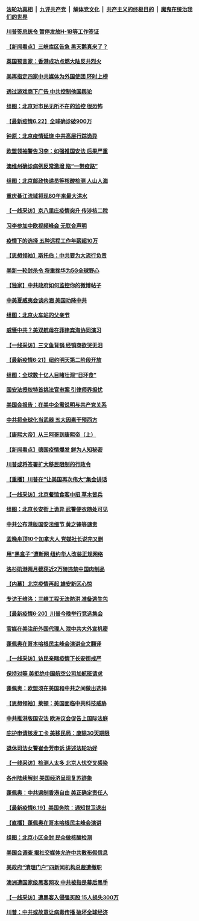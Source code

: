

####  [法轮功真相](../../../../basic/blob/master/README.md?t=06231031) &nbsp;|&nbsp; [九评共产党](../../../../9ping.md/blob/master/README.md?t=06231031) &nbsp;|&nbsp; [解体党文化](../../../../jtdwh.md/blob/master/README.md?t=06231031)  &nbsp;|&nbsp; [共产主义的终极目的](../../../../gczydzjmd.md/blob/master/README.md?t=06231031) &nbsp;|&nbsp; [魔鬼在统治我们的世界](../../../../mgztzwmdsj.md/blob/master/README.md?t=06231031) 

#### [川普签总统令 暂停发放H-1B等工作签证](../pages/nf4514/n12205286.md?t=06231031) 

#### [【新闻看点】三峡库区告急 黑天鹅真来了？](../pages/nf4514/n12205008.md?t=06231031) 

#### [英国预言家：香港成功点燃大陆反共烈火](../pages/nf4514/n12205226.md?t=06231031) 

#### [美再指定四家中共媒体为外国使团 环时上榜](../pages/nf4514/n12205059.md?t=06231031) 

#### [透过游戏商下广告 中共控制他国舆论](../pages/nf4514/n12204433.md?t=06231031) 

#### [组图：北京对市民无所不在的监控 很恐怖](../pages/nf4514/n12204898.md?t=06231031) 

#### [【最新疫情6.22】全球确诊破900万](../pages/nf4514/n12199354.md?t=06231031) 

#### [钟原：北京疫情延烧 中共高层行踪诡异](../pages/nf4514/n12204828.md?t=06231031) 

#### [欧盟领袖警告习李：如强推国安法 后果严重](../pages/nf4514/n12204750.md?t=06231031) 

#### [澳维州确诊病例反常激增 陷“一带疫路”](../pages/nf4514/n12203793.md?t=06231031) 

#### [组图：北京邮政快递员等核酸检测 人山人海](../pages/nf4514/n12204212.md?t=06231031) 

#### [重庆綦江流域将现80年来最大洪水](../pages/nf4514/n12203735.md?t=06231031) 

#### [【一线采访】京八里庄疫情突升 传涉核二院](../pages/nf4514/n12204209.md?t=06231031) 

#### [习李参加中欧视频峰会 无联合声明](../pages/nf4514/n12203689.md?t=06231031) 

#### [疫情下的选择 五种远程工作年薪超10万](../pages/nf4514/n12190408.md?t=06231031) 

#### [【思想领袖】斯托伯：中共要为大流行负责](../pages/nf4514/n12115529.md?t=06231031) 

#### [美新一轮封杀令 将重挫华为5G全球野心](../pages/nf4514/n12202488.md?t=06231031) 

#### [【独家】中共政府如何监控你的微博帖子](../pages/nf4514/n12192234.md?t=06231031) 

#### [中美夏威夷会谈内涵 美国劝降中共](../pages/nf4514/n12202579.md?t=06231031) 

#### [组图：北京火车站的父亲节](../pages/nf4514/n12202250.md?t=06231031) 

#### [威慑中共？美双航母在菲律宾海协同演习](../pages/nf4514/n12202399.md?t=06231031) 

#### [【一线采访】三文鱼背锅 经销商欲哭无泪](../pages/nf4514/n12202308.md?t=06231031) 

#### [【最新疫情6·21】纽约明天第二阶段开放](../pages/nf4514/n12196332.md?t=06231031) 

#### [组图：全球数十亿人目睹壮观“日环食”](../pages/nf4514/n12202171.md?t=06231031) 

#### [国安法授权特首挑法官审案 引律师界担忧](../pages/nf4514/n12202121.md?t=06231031) 

#### [美国会报告：在美中企需说明与共产党关系](../pages/nf4514/n12199133.md?t=06231031) 

#### [中共将全球化当武器 五大因素干预西方](../pages/nf4514/n12186089.md?t=06231031) 

#### [【康熙大帝】从三阿哥到康熙帝（上）](../pages/nf4514/n12130110.md?t=06231031) 

#### [【新闻看点】德国疫情爆发 鲜为人知秘密](../pages/nf4514/n12200936.md?t=06231031) 

#### [川普或将签署扩大移民限制的行政令](../pages/nf4514/n12201017.md?t=06231031) 

#### [【重播】川普在“让美国再次伟大”集会讲话](../pages/nf4514/n12199351.md?t=06231031) 

#### [【一线采访】北京餐馆食客中招 草木皆兵](../pages/nf4514/n12200863.md?t=06231031) 

#### [组图：北京长安街上诡异 武警便衣随处可见](../pages/nf4514/n12200681.md?t=06231031) 

#### [中共公布港版国安法细节 黄之锋等谴责](../pages/nf4514/n12200535.md?t=06231031) 

#### [孟晚舟顶10个加拿大人 党媒社长说完又删](../pages/nf4514/n12200398.md?t=06231031) 

#### [用“黑盒子”遭断网   纽约华人改装正规网络](../pages/nf4514/n12199538.md?t=06231031) 

#### [洛杉矶港两月截获近2万磅违禁中国肉制品](../pages/nf4514/n12199208.md?t=06231031) 

#### [【内幕】北京疫情再起 雄安新区心惊](../pages/nf4514/n12195087.md?t=06231031) 

#### [专访王维洛：三峡工程无法防洪 准备逃生包](../pages/nf4514/n12199884.md?t=06231031) 

#### [【最新疫情6·20】川普今晚举行竞选集会](../pages/nf4514/n12199376.md?t=06231031) 

#### [官媒在美注册外国代理人 泄中共大外宣机密](../pages/nf4514/n12199534.md?t=06231031) 

#### [蓬佩奥在哥本哈根民主峰会演讲全文翻译](../pages/nf4514/n12199290.md?t=06231031) 

#### [【一线采访】访民亲睹疫情下长安街戒严](../pages/nf4514/n12199890.md?t=06231031) 

#### [保持对等 美拒绝中国航空公司加航班请求](../pages/nf4514/n12199377.md?t=06231031) 

#### [蓬佩奥：欧盟须在美国和中共之间做出选择](../pages/nf4514/n12199184.md?t=06231031) 

#### [【思想领袖】莱顿：美国面临中共科技威胁](../pages/nf4514/n12033930.md?t=06231031) 

#### [中共推港版国安法 欧洲议会促告上国际法庭](../pages/nf4514/n12199257.md?t=06231031) 

#### [庇护申请核发工卡 美移民局：废除30天期限](../pages/nf4514/n12199178.md?t=06231031) 

#### [退休司法女警崔会芳申诉 讲述法轮功好](../pages/nf4514/n12198985.md?t=06231031) 

#### [【一线采访】检测人太多 北京人忧交叉感染](../pages/nf4514/n12198738.md?t=06231031) 

#### [各州陆续解封 美国经济呈现复苏迹象](../pages/nf4514/n12198923.md?t=06231031) 

#### [蓬佩奥：中共遏制香港自由 美正确定责任人](../pages/nf4514/n12198814.md?t=06231031) 

#### [【最新疫情6.19】美国务院：通知世卫退出](../pages/nf4514/n12196803.md?t=06231031) 

#### [【直播】蓬佩奥在哥本哈根民主峰会演讲](../pages/nf4514/n12198355.md?t=06231031) 

#### [组图：北京小区全封 民众做核酸检测](../pages/nf4514/n12198180.md?t=06231031) 

#### [美国会调查 揭社交媒体允许中共散布假信息](../pages/nf4514/n12198310.md?t=06231031) 

#### [美政府“清理门户”四新闻机构总裁遭撤职](../pages/nf4514/n12198300.md?t=06231031) 

#### [澳洲遭国家级黑客网攻 中共被指是幕后黑手](../pages/nf4514/n12197232.md?t=06231031) 

#### [【一线采访】遭黑客入侵强买股 15人损失300万](../pages/nf4514/n12193945.md?t=06231031) 

#### [川普：中共或故意让病毒传播 破坏全球经济](../pages/nf4514/n12196283.md?t=06231031) 

